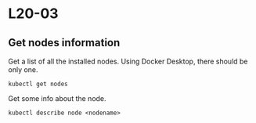 # L20-03

## Get nodes information

Get a list of all the installed nodes. Using Docker Desktop, there should be only one.

    kubectl get nodes

Get some info about the node.

    kubectl describe node <nodename>

